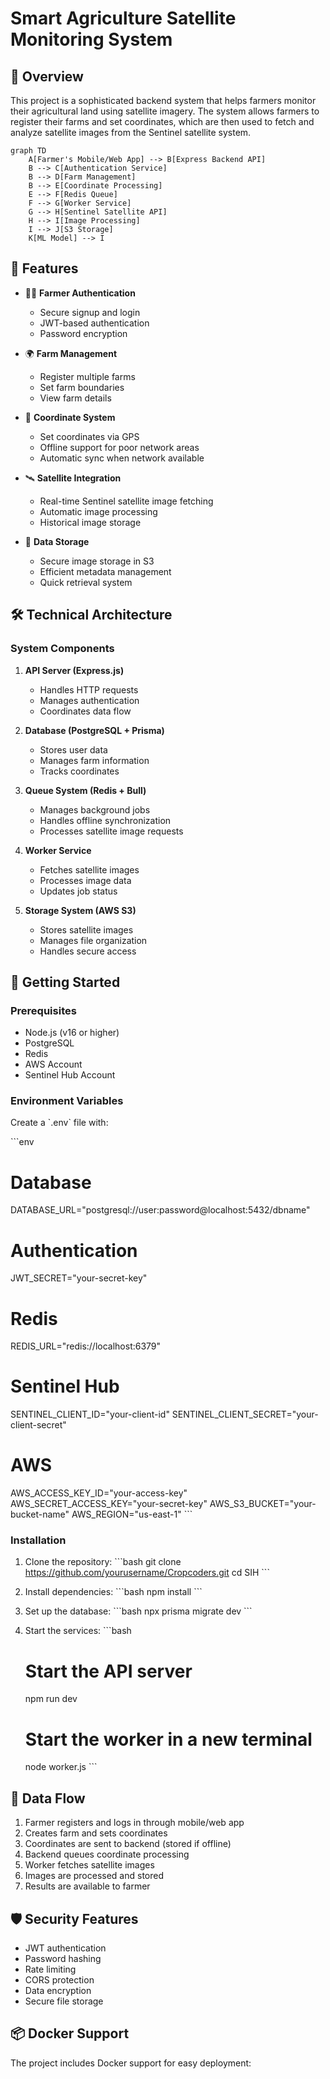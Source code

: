# Smart Agriculture Satellite Monitoring System

## 🌾 Overview

This project is a sophisticated backend system that helps farmers monitor their agricultural land using satellite imagery. The system allows farmers to register their farms and set coordinates, which are then used to fetch and analyze satellite images from the Sentinel satellite system.

```mermaid
graph TD
    A[Farmer's Mobile/Web App] --> B[Express Backend API]
    B --> C[Authentication Service]
    B --> D[Farm Management]
    B --> E[Coordinate Processing]
    E --> F[Redis Queue]
    F --> G[Worker Service]
    G --> H[Sentinel Satellite API]
    H --> I[Image Processing]
    I --> J[S3 Storage]
    K[ML Model] --> I
```

## 🚀 Features

- 👨‍🌾 **Farmer Authentication**
  - Secure signup and login
  - JWT-based authentication
  - Password encryption

- 🌍 **Farm Management**
  - Register multiple farms
  - Set farm boundaries
  - View farm details

- 📍 **Coordinate System**
  - Set coordinates via GPS
  - Offline support for poor network areas
  - Automatic sync when network available

- 🛰️ **Satellite Integration**
  - Real-time Sentinel satellite image fetching
  - Automatic image processing
  - Historical image storage

- 💾 **Data Storage**
  - Secure image storage in S3
  - Efficient metadata management
  - Quick retrieval system

## 🛠️ Technical Architecture

### System Components

1. **API Server (Express.js)**
   - Handles HTTP requests
   - Manages authentication
   - Coordinates data flow

2. **Database (PostgreSQL + Prisma)**
   - Stores user data
   - Manages farm information
   - Tracks coordinates

3. **Queue System (Redis + Bull)**
   - Manages background jobs
   - Handles offline synchronization
   - Processes satellite image requests

4. **Worker Service**
   - Fetches satellite images
   - Processes image data
   - Updates job status

5. **Storage System (AWS S3)**
   - Stores satellite images
   - Manages file organization
   - Handles secure access

## 🚦 Getting Started

### Prerequisites

- Node.js (v16 or higher)
- PostgreSQL
- Redis
- AWS Account
- Sentinel Hub Account

### Environment Variables

Create a \`.env\` file with:

\`\`\`env
# Database
DATABASE_URL="postgresql://user:password@localhost:5432/dbname"

# Authentication
JWT_SECRET="your-secret-key"

# Redis
REDIS_URL="redis://localhost:6379"

# Sentinel Hub
SENTINEL_CLIENT_ID="your-client-id"
SENTINEL_CLIENT_SECRET="your-client-secret"

# AWS
AWS_ACCESS_KEY_ID="your-access-key"
AWS_SECRET_ACCESS_KEY="your-secret-key"
AWS_S3_BUCKET="your-bucket-name"
AWS_REGION="us-east-1"
\`\`\`

### Installation

1. Clone the repository:
   \`\`\`bash
   git clone https://github.com/yourusername/Cropcoders.git
   cd SIH
   \`\`\`

2. Install dependencies:
   \`\`\`bash
   npm install
   \`\`\`

3. Set up the database:
   \`\`\`bash
   npx prisma migrate dev
   \`\`\`

4. Start the services:
   \`\`\`bash
   # Start the API server
   npm run dev

   # Start the worker in a new terminal
   node worker.js
   \`\`\`

## 🔄 Data Flow

1. Farmer registers and logs in through mobile/web app
2. Creates farm and sets coordinates
3. Coordinates are sent to backend (stored if offline)
4. Backend queues coordinate processing
5. Worker fetches satellite images
6. Images are processed and stored
7. Results are available to farmer

## 🛡️ Security Features

- JWT authentication
- Password hashing
- Rate limiting
- CORS protection
- Data encryption
- Secure file storage

## 📦 Docker Support

The project includes Docker support for easy deployment:


